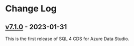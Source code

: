 # Change Log

## [v7.1.0](https://github.com/MarkMpn/Sql4Cds/releases/tag/v7.1.0) - 2023-01-31

This is the first release of SQL 4 CDS for Azure Data Studio.